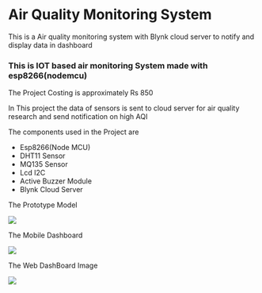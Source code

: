 # Air Quality Monitoring System
This is a Air quality monitoring system with Blynk cloud server to notify and display data in dashboard
<h3> This is IOT based air monitoring System made with esp8266(nodemcu)</h3>
<p>The Project Costing is approximately Rs 850</p>
<p>In This project the data of sensors is sent to cloud server for air quality research  and send notification on high AQI</p>
<p>The components used in the Project are</p>
<ul>
    <li> Esp8266(Node MCU)</li>
    <li> DHT11 Sensor</li>
    <li> MQ135 Sensor</li>
    <li> Lcd I2C</li>
    <li>Active Buzzer Module</li>
    <li>Blynk Cloud Server</li>

</ul>
<p>The Prototype Model</p>
<img src="https://user-images.githubusercontent.com/107548404/231839372-fe6471f9-4360-44a7-b514-6c4c343cbe6f.jpeg"><img>


<p>The Mobile Dashboard</p>
<img src="https://user-images.githubusercontent.com/107548404/231839428-92f957f7-c84d-41d8-af35-f0a7bdb17c2f.jpeg"><img>




<p>The Web DashBoard Image</p>
<img src="https://user-images.githubusercontent.com/107548404/231838594-08faa026-4568-40fb-aac9-a712db7a82ed.png"></img>
